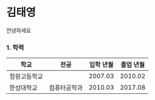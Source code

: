 # 김태영

안녕하세요

### **1. 학력**

|학교|전공|입학 년월|졸업 년월|
|---|---|---|---|
|청원고등학교| |2007.03|2010.02|
|한성대학교|컴퓨터공학과|2010.03|2017.08|